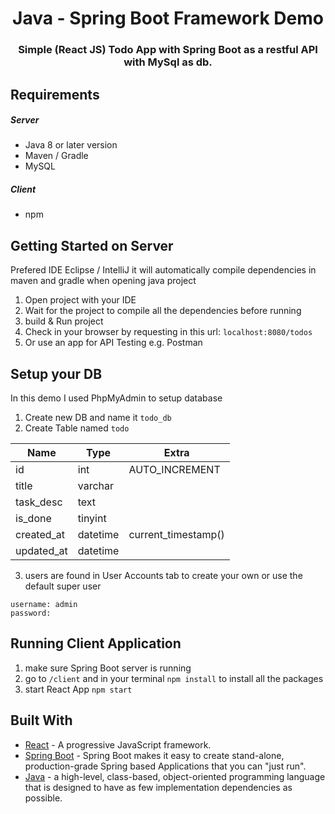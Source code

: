 <p align="center">
  <h1 align="center">Java - Spring Boot Framework Demo</h1>
  <h3 align="center">Simple (React JS) Todo App with Spring Boot as a restful API with MySql as db.</h3>
</p>

## Requirements
##### Server
* Java 8 or later version
* Maven / Gradle
* MySQL
##### Client
* npm

## Getting Started on Server
Prefered IDE Eclipse / IntelliJ it will automatically compile dependencies in maven and gradle when opening java project
1. Open project with your IDE 
2. Wait for the project to compile all the dependencies before running
3. build & Run project
4. Check in your browser by requesting in this url: `localhost:8080/todos`
5. Or use an app for API Testing e.g. Postman

## Setup your DB
In this demo I used PhpMyAdmin to setup database
1. Create new DB and name it `todo_db`
2. Create Table named `todo`

| Name         | Type                 | Extra               |
|--------------|----------------------|---------------------|
| id           | int                  | AUTO_INCREMENT      |
| title        | varchar              |                     |
| task_desc    | text                 |                     |
| is_done      | tinyint              |                     |
| created_at   | datetime             | current_timestamp() |
| updated_at   | datetime             |                     |

3. users are found in User Accounts tab to create your own or use the default super user
```
username: admin
password:
```

## Running Client Application
1. make sure Spring Boot server is running
2. go to `/client` and in your terminal `npm install` to install all the packages
3. start React App `npm start`

## Built With
* [React](https://reactjs.org) - A progressive JavaScript framework.
* [Spring Boot](https://spring.io/projects/spring-boot) - Spring Boot makes it easy to create stand-alone, production-grade Spring based Applications that you can "just run".
* [Java](https://www.java.com/en/) - a high-level, class-based, object-oriented programming language that is designed to have as few implementation dependencies as possible.

